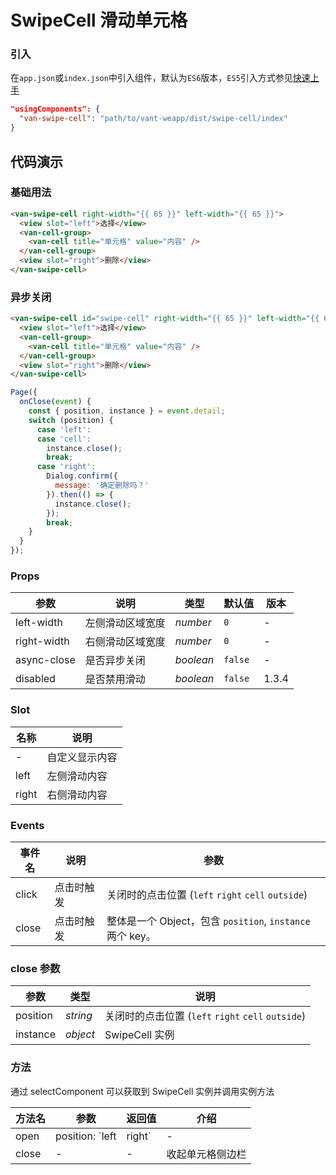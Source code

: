# SwipeCell 滑动单元格

### 引入

在`app.json`或`index.json`中引入组件，默认为`ES6`版本，`ES5`引入方式参见[快速上手](#/quickstart)

```json
"usingComponents": {
  "van-swipe-cell": "path/to/vant-weapp/dist/swipe-cell/index"
}
```

## 代码演示

### 基础用法

```html
<van-swipe-cell right-width="{{ 65 }}" left-width="{{ 65 }}">
  <view slot="left">选择</view>
  <van-cell-group>
    <van-cell title="单元格" value="内容" />
  </van-cell-group>
  <view slot="right">删除</view>
</van-swipe-cell>
```

### 异步关闭

```html
<van-swipe-cell id="swipe-cell" right-width="{{ 65 }}" left-width="{{ 65 }}" async-close bind:close="onClose">
  <view slot="left">选择</view>
  <van-cell-group>
    <van-cell title="单元格" value="内容" />
  </van-cell-group>
  <view slot="right">删除</view>
</van-swipe-cell>
```

```js
Page({
  onClose(event) {
    const { position, instance } = event.detail;
    switch (position) {
      case 'left':
      case 'cell':
        instance.close();
        break;
      case 'right':
        Dialog.confirm({
          message: '确定删除吗？'
        }).then(() => {
          instance.close();
        });
        break;
    }
  }
});
```

### Props

| 参数 | 说明 | 类型 | 默认值 | 版本 |
|------|------|------|------|------|
| left-width | 左侧滑动区域宽度 | *number* | `0` | - |
| right-width | 右侧滑动区域宽度 | *number* | `0` | - |
| async-close | 是否异步关闭 | *boolean* | `false` | - |
| disabled | 是否禁用滑动 | *boolean* | `false` | 1.3.4 |

### Slot

| 名称 | 说明 |
|------|------|
| - | 自定义显示内容 |
| left | 左侧滑动内容 |
| right | 右侧滑动内容 |

### Events

| 事件名 | 说明 | 参数 |
|------|------|------|
| click | 点击时触发 | 关闭时的点击位置 (`left` `right` `cell` `outside`) |
| close | 点击时触发 | 整体是一个 Object，包含 `position`, `instance` 两个 key。 |

### close 参数

| 参数 | 类型 | 说明 |
|------|------|------|
| position | *string* | 关闭时的点击位置 (`left` `right` `cell` `outside`) |
| instance | *object* | SwipeCell 实例 |

### 方法

通过 selectComponent 可以获取到 SwipeCell 实例并调用实例方法

| 方法名 | 参数 | 返回值 | 介绍 |
|------|------|------|------|
| open | position: `left | right` | - | 打开单元格侧边栏 |
| close | - | - | 收起单元格侧边栏 |
